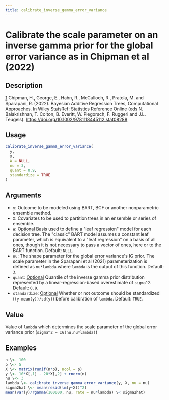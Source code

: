 ```yaml
---
title: calibrate_inverse_gamma_error_variance
---
```


# Calibrate the scale parameter on an inverse gamma prior for the global error variance as in Chipman et al (2022)

## Description

[1](1) Chipman, H., George, E., Hahn, R., McCulloch, R., Pratola, M. and Sparapani, R. (2022). Bayesian Additive Regression Trees, Computational Approaches. In Wiley StatsRef: Statistics Reference Online (eds N. Balakrishnan, T. Colton, B. Everitt, W. Piegorsch, F. Ruggeri and J.L. Teugels). https://doi.org/10.1002/9781118445112.stat08288

## Usage

```r
calibrate_inverse_gamma_error_variance(
  y,
  X,
  W = NULL,
  nu = 3,
  quant = 0.9,
  standardize = TRUE
)
```

## Arguments

* `y`: Outcome to be modeled using BART, BCF or another nonparametric ensemble method.
* `X`: Covariates to be used to partition trees in an ensemble or series of ensemble.
* `W`: [Optional](Optional) Basis used to define a "leaf regression" model for each decision tree. The "classic" BART model assumes a constant leaf parameter, which is equivalent to a "leaf regression" on a basis of all ones, though it is not necessary to pass a vector of ones, here or to the BART function. Default: `NULL`.
* `nu`: The shape parameter for the global error variance's IG prior. The scale parameter in the Sparapani et al (2021) parameterization is defined as `nu*lambda` where `lambda` is the output of this function. Default: `3`.
* `quant`: [Optional](Optional) Quantile of the inverse gamma prior distribution represented by a linear-regression-based overestimate of `sigma^2`. Default: `0.9`.
* `standardize`: [Optional](Optional) Whether or not outcome should be standardized (`(y-mean(y))/sd(y)`) before calibration of `lambda`. Default: `TRUE`.

## Value

Value of `lambda` which determines the scale parameter of the global error variance prior (`sigma^2 ~ IG(nu,nu*lambda)`)

## Examples

```r
n \<- 100
p \<- 5
X \<- matrix(runif(n*p), ncol = p)
y \<- 10*X[,1] - 20*X[,2] + rnorm(n)
nu \<- 3
lambda \<- calibrate_inverse_gamma_error_variance(y, X, nu = nu)
sigma2hat \<- mean(resid(lm(y~X))^2)
mean(var(y)/rgamma(100000, nu, rate = nu*lambda) \< sigma2hat)
```

